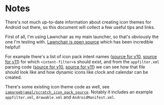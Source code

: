 # Notes

There's not much up-to-date information about creating icon themes for Android
out there, so this document will collect a few useful tips and links.

First of all, I'm using Lawnchair as my main launcher, so that's obviously the
one I'm testing with. [Lawnchair is open source](https://github.com/LawnchairLauncher/Lawnchair)
which has been incredible helpful!

For example there's a list of icon pack intent names
([source for v10][lawnchair-iconpack-intents-v10], [source for v11][lawnchair-iconpack-intents-v11])
for which `<intent-filter>`s should exist, and from the `appfilter.xml` parsing
code ([source for v10][lawnchair-appfilter-xml-v10], [source for v11][lawnchair-appfilter-xml-v11])
we can see how that file should look like and how dynamic icons like clock and
calendar can be created.

There's some existing icon theme code as well, see
[`iamareebjamal/scratch_icon_pack_source`][scratch-icon-pack-source]. Notably it
includes an example `appfilter.xml`, `drawable.xml` and `AndroidManifest.xml`.

[lawnchair-iconpack-intents-v10]: https://github.com/LawnchairLauncher/lawnchair/blob/c4759ea716ef6ccb6863ff9e647d784babeef400/lawnchair/src/ch/deletescape/lawnchair/iconpack/IconPackManager.kt#L284-L291
[lawnchair-iconpack-intents-v11]: https://github.com/LawnchairLauncher/lawnchair/blob/3175955790d86119f44cea184f978065eadaf26a/lawnchair/src/app/lawnchair/ui/preferences/PreferenceViewModel.kt#L36-L42
[lawnchair-appfilter-xml-v10]: https://github.com/LawnchairLauncher/lawnchair/blob/c4759ea716ef6ccb6863ff9e647d784babeef400/lawnchair/src/ch/deletescape/lawnchair/iconpack/IconPackImpl.kt#L92-L161
[lawnchair-appfilter-xml-v11]: https://github.com/LawnchairLauncher/lawnchair/blob/a6645106a53c25f9bc8d0f13009b257b987d059a/lawnchair/src/app/lawnchair/iconpack/IconPack.java#L65-L156
[scratch-icon-pack-source]: https://github.com/iamareebjamal/scratch_icon_pack_source
